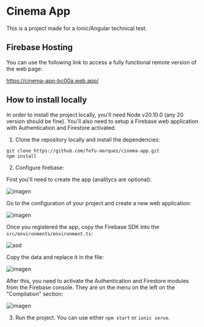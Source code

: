 # Cinema App

This is a project made for a Ionic/Angular technical test.

## Firebase Hosting

You can use the following link to access a fully functional remote version of the web page:

https://cinema-app-bc00a.web.app/

## How to install locally

In order to install the project locally, you'll need Node v20.10.0 (any 20 version should be fine). You'll also need to setup a Firebase web application with Authentication and Firestore activated.

1. Clone the repository locally and install the dependencies:

```
git clone https://github.com/fefu-marquez/cinema-app.git
npm install
```

2. Configure firebase:

First you'll need to create the app (analitycs are optional):

![imagen](https://github.com/fefu-marquez/cinema-app/assets/17768182/f39f1b22-8d75-441c-ad78-7cc82e6c691b)

Go to the configuration of your project and create a new web application:

![imagen](https://github.com/fefu-marquez/cinema-app/assets/17768182/936dba06-2e5a-4ee9-a6f9-2c03f64ee22c)

Once you registered the app, copy the Firebase SDK into the `src/environments/environment.ts`:

![asd](https://github.com/fefu-marquez/cinema-app/assets/17768182/c2701568-fd46-48fc-ac5d-6118e2d651c7)

Copy the data and replace it in the file:

![imagen](https://github.com/fefu-marquez/cinema-app/assets/17768182/8a6d2d40-5701-441a-a9ee-efa4b78708d9)

After this, you need to activate the Authentication and Firestore modules from the Firebase console. They are on the menu on the left on the "Compilation" section:

![imagen](https://github.com/fefu-marquez/cinema-app/assets/17768182/696f49f9-a8f9-45be-aca0-114e3f40c198)

3. Run the project. You can use either `npm start` or `ionic serve`. 

